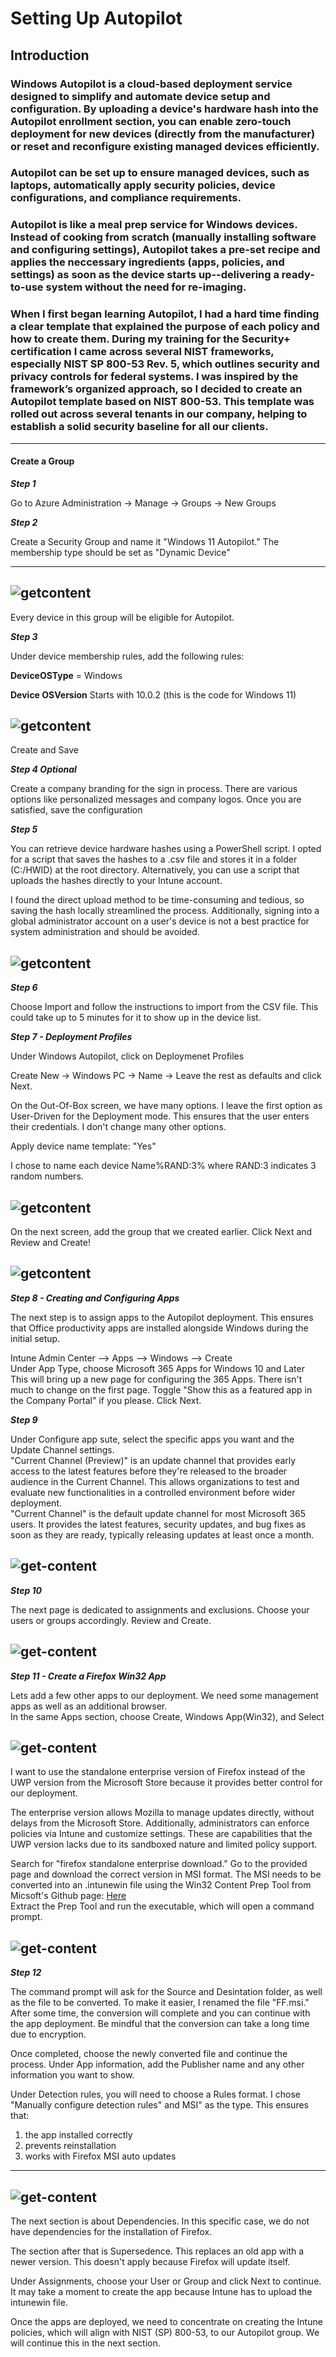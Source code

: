 # Setting Up Autopilot  

## Introduction

### Windows Autopilot is a cloud-based deployment service designed to simplify and automate device setup and configuration. By uploading a device's hardware hash into the Autopilot enrollment section, you can enable zero-touch deployment for new devices (directly from the manufacturer) or reset and reconfigure existing managed devices efficiently.
### Autopilot can be set up to ensure managed devices, such as laptops, automatically apply security policies, device configurations, and compliance requirements.
### Autopilot is like a meal prep service for Windows devices. Instead of cooking from scratch (manually installing software and configuring settings), Autopilot takes a pre-set recipe and applies the neccessary ingredients (apps, policies, and settings) as soon as the device starts up--delivering a ready-to-use system without the need for re-imaging. 
### When I first began learning Autopilot, I had a hard time finding a clear template that explained the purpose of each policy and how to create them. During my training for the Security+ certification I came across several NIST frameworks, especially NIST SP 800-53 Rev. 5, which outlines security and privacy controls for federal systems. I was inspired by the framework’s organized approach, so I decided to create an Autopilot template based on NIST 800-53. This template was rolled out across several tenants in our company, helping to establish a solid security baseline for all our clients.


---
#### Create a Group

***Step 1*** 

Go to Azure Administration -> Manage -> Groups -> New Groups  

***Step 2***  

Create a Security Group and name it "Windows 11 Autopilot." The membership type should be set as "Dynamic Device"  

---

![getcontent](https://github.com/GSecAwareness/Autopilot/blob/main/Dynamic%20Device.PNG)
---

Every device in this group will be eligible for Autopilot.

***Step 3***  

Under device membership rules, add the following rules:  

**DeviceOSType** = Windows

**Device OSVersion** Starts with 10.0.2 (this is the code for Windows 11)

![getcontent](https://github.com/GSecAwareness/Autopilot/blob/main/Configure%20Rules.PNG)
---
Create and Save


***Step 4 Optional***

Create a company branding for the sign in process. There are various options like personalized messages and company logos. Once you are satisfied, save the configuration  

***Step 5***  

You can retrieve device hardware hashes using a PowerShell script. I opted for a script that saves the hashes to a .csv file and stores it in a folder (C:/HWID) at the root directory. Alternatively, you can use a script that uploads the hashes directly to your Intune account.  

I found the direct upload method to be time-consuming and tedious, so saving the hash locally streamlined the process. Additionally, signing into a global administrator account on a user's device is not a best practice for system administration and should be avoided.  

![getcontent](https://github.com/GSecAwareness/Autopilot/blob/main/powershell%20script.png)
---

***Step 6***

Choose Import and follow the instructions to import from the CSV file. This could take up to 5 minutes for it to show up in the device list.  

***Step 7 - Deployment Profiles***  

Under Windows Autopilot, click on Deploymenet Profiles  

Create New -> Windows PC -> Name -> Leave the rest as defaults and click Next.  

On the Out-Of-Box screen, we have many options. I leave the first option as User-Driven for the Deployment mode. This ensures that the user enters their credentials. I don't change many other options.  

Apply device name template: "Yes"  

I chose to name each device Name%RAND:3% where RAND:3 indicates 3 random numbers.  

![getcontent](https://github.com/GSecAwareness/Autopilot/blob/main/RAND.PNG)
---
On the next screen, add the group that we created earlier. Click Next and Review and Create!  

![getcontent](https://github.com/GSecAwareness/Autopilot/blob/main/Group.PNG)
---

***Step 8 - Creating and Configuring Apps***

The next step is to assign apps to the Autopilot deployment. This ensures that Office productivity apps are installed alongside Windows during the initial setup.  

Intune Admin Center --> Apps --> Windows --> Create  
Under App Type, choose Microsoft 365 Apps for Windows 10 and Later  
This will bring up a new page for configuring the 365 Apps. There isn't much to change on the first page. Toggle "Show this as a featured app in the Company Portal" if you please. Click Next.  

***Step 9***  

Under Configure app sute, select the specific apps you want and the Update Channel settings.  
"Current Channel (Preview)" is an update channel that provides early access to the latest features before they're released to the broader audience in the Current Channel. This allows organizations to test and evaluate new functionalities in a controlled environment before wider deployment.  
"Current Channel" is the default update channel for most Microsoft 365 users. It provides the latest features, security updates, and bug fixes as soon as they are ready, typically releasing updates at least once a month.  

![get-content](https://github.com/GSecAwareness/Autopilot/blob/main/1.PNG)  
---

***Step 10***

The next page is dedicated to assignments and exclusions. Choose your users or groups accordingly. Review and Create.  

![get-content](https://github.com/GSecAwareness/Autopilot/blob/main/2.PNG)   
---

***Step 11 - Create a Firefox Win32 App***

Lets add a few other apps to our deployment. We need some management apps as well as an additional browser.  
In the same Apps section, choose Create, Windows App(Win32), and Select  

![get-content](https://github.com/GSecAwareness/Autopilot/blob/main/3.PNG)  
---

I want to use the standalone enterprise version of Firefox instead of the UWP version from the Microsoft Store because it provides better control for our deployment.  

The enterprise version allows Mozilla to manage updates directly, without delays from the Microsoft Store. Additionally, administrators can enforce policies via Intune and customize settings. These are capabilities that the UWP version lacks due to its sandboxed nature and limited policy support.

Search for "firefox standalone enterprise download." Go to the provided page and download the correct version in MSI format. 
The MSI needs to be converted into an .intunewin file using the Win32 Content Prep Tool from Micsoft's Github page: [Here](https://github.com/Microsoft/Microsoft-Win32-Content-Prep-Tool)  
Extract the Prep Tool and run the executable, which will open a command prompt. 

![get-content](https://github.com/GSecAwareness/Autopilot/blob/main/4.PNG)
---

***Step 12***

The command prompt will ask for the Source and Desintation folder, as well as the file to be converted. To make it easier, I renamed the file "FF.msi." After some time, the conversion will complete and you can continue with the app deployment. Be mindful that the conversion can take a long time due to encryption.

Once completed, choose the newly converted file and continue the process. Under App information, add the Publisher name and any other information you want to show.

Under Detection rules, you will need to choose a Rules format. I chose "Manually configure detection rules" and MSI" as the type.  This ensures that:  
1) the app installed correctly
2) prevents reinstallation
3) works with Firefox MSI auto updates
---

![get-content](https://github.com/GSecAwareness/Autopilot/blob/main/5.PNG)
---

The next section is about Dependencies. In this specific case, we do not have dependencies for the installation of Firefox. 

The section after that is Supersedence. This replaces an old app with a newer version. This doesn't apply because Firefox will update itself. 

Under Assignments, choose your User or Group and click Next to continue. It may take a moment to create the app because Intune has to upload the intunewin file. 

Once the apps are deployed, we need to concentrate on creating the Intune policies, which will align with NIST (SP) 800-53, to our Autopilot group. We will continue this in the next section.

 























  

